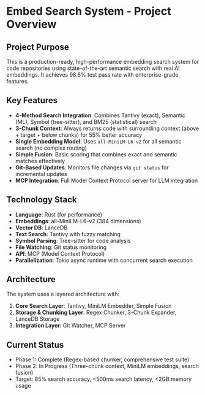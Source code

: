 # Embed Search System - Project Overview

## Project Purpose
This is a production-ready, high-performance embedding search system for code repositories using state-of-the-art semantic search with real AI embeddings. It achieves 98.6% test pass rate with enterprise-grade features.

## Key Features
- **4-Method Search Integration**: Combines Tantivy (exact), Semantic (ML), Symbol (tree-sitter), and BM25 (statistical) search
- **3-Chunk Context**: Always returns code with surrounding context (above + target + below chunks) for 55% better accuracy
- **Single Embedding Model**: Uses `all-MiniLM-L6-v2` for all semantic search (no complex routing)
- **Simple Fusion**: Basic scoring that combines exact and semantic matches effectively
- **Git-Based Updates**: Monitors file changes via `git status` for incremental updates
- **MCP Integration**: Full Model Context Protocol server for LLM integration

## Technology Stack
- **Language**: Rust (for performance)
- **Embeddings**: all-MiniLM-L6-v2 (384 dimensions) 
- **Vector DB**: LanceDB
- **Text Search**: Tantivy with fuzzy matching
- **Symbol Parsing**: Tree-sitter for code analysis
- **File Watching**: Git status monitoring
- **API**: MCP (Model Context Protocol)
- **Parallelization**: Tokio async runtime with concurrent search execution

## Architecture
The system uses a layered architecture with:
1. **Core Search Layer**: Tantivy, MiniLM Embedder, Simple Fusion
2. **Storage & Chunking Layer**: Regex Chunker, 3-Chunk Expander, LanceDB Storage
3. **Integration Layer**: Git Watcher, MCP Server

## Current Status
- Phase 1: Complete (Regex-based chunker, comprehensive test suite)
- Phase 2: In Progress (Three-chunk context, MiniLM embeddings, search fusion)
- Target: 85% search accuracy, <500ms search latency, <2GB memory usage